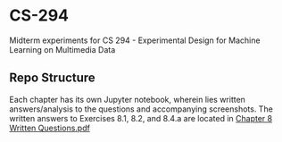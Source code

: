 # CS-294
Midterm experiments for CS 294 - Experimental Design for Machine Learning on Multimedia Data

## Repo Structure
Each chapter has its own Jupyter notebook, wherein lies written answers/analysis to the questions and accompanying screenshots. The written answers to Exercises 8.1, 8.2, and 8.4.a are located in [Chapter 8 Written Questions.pdf](https://github.com/kennyakers/CS-294/blob/main/Chapter%208%20Written%20Questions.pdf)
